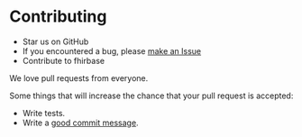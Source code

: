 # Contributing

* Star us on GitHub
* If you encountered a bug, please [make an Issue][]
* Contribute to fhirbase

[make an Issue]: https://github.com/fhirbase/fhirbase-plv8/issues/new

We love pull requests from everyone.

Some things that will increase the chance that your pull request is accepted:

* Write tests.
* Write a [good commit message][commit].

[commit]: http://tbaggery.com/2008/04/19/a-note-about-git-commit-messages.html
